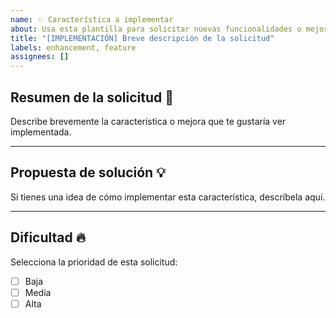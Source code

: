 ```yaml
---
name: ✨ Característica a implementar
about: Usa esta plantilla para solicitar nuevas funcionalidades o mejoras.
title: "[IMPLEMENTACIÓN] Breve descripción de la solicitud"
labels: enhancement, feature
assignees: []
---
```


## Resumen de la solicitud 📝
Describe brevemente la característica o mejora que te gustaría ver implementada.

---

## Propuesta de solución 💡
Si tienes una idea de cómo implementar esta característica, descríbela aquí.

---

## Dificultad 🔥
Selecciona la prioridad de esta solicitud:
- [ ] Baja
- [ ] Media
- [ ] Alta
